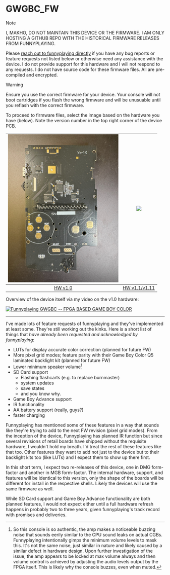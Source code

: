 # GWGBC_FW

> [!NOTE]
> I, MAKHO, DO NOT MAINTAIN THIS DEVICE OR THE FIRMWARE. I AM ONLY HOSTING A GITHUB REPO WITH THE HISTORICAL FIRMWARE RELEASES FROM FUNNYPLAYING. 

Please [reach out to funnyplaying directly](https://funnyplaying.com/pages/contact-us) if you have any bug reports or feature requests not listed below or otherwise need any assistance with the device. I do not provide support for this hardware and I will not respond to any requests. I do not have source code for these firmware files. All are pre-compiled and encrypted. 

> [!WARNING]
> Ensure you use the correct firmware for your device. Your console will not boot cartridges if you flash the wrong firmware and will be unusuable until you reflash with the correct firmware.

To proceed to firmware files, select the image based on the hardware you have (below). Note the version number in the top right corner of the device PCB. 

| [<img src="./media/v1.0_Front.jpg" width="350" />](HWv1_0/) | [<img src="./media/v1.1_Front.jpg" width="350" />](HWv1_1/) |
| :---: | :---: |
| [HW v1.0](HWv1_0/) | [HW v1.1/v1.11](HWv1_1/) |

Overview of the device itself via my video on the v1.0 hardware:

[![Funnyplaying GWGBC -- FPGA BASED GAME BOY COLOR](https://img.youtube.com/vi/T4LSHpKfPGs/0.jpg)](https://www.youtube.com/watch?v=T4LSHpKfPGs)

---

I've made lots of feature requests of funnyplaying and they've implemented at least some. They're still working out the kinks. Here is a short list of things that *have already been requested and acknowledged by funnyplaying*:
* LUTs for display accurate color correction (planned for future FW)
* More pixel grid modes; feature parity with their Game Boy Color Q5 laminated backlight kit (planned for future FW)
* Lower minimum speaker volume[^1]
* SD Card support
  * Flashing flashcarts (e.g. to replace burnmaster)
  * system updates
  * save states
  * and you know why. 
* Game Boy Advance support
* IR functionality
* AA battery support (really, guys?)
* faster charging

Funnyplaying has mentioned some of these features in a way that sounds like they're trying to add to the next FW revision (pixel grid modes). From the inception of the device, Funnyplaying has planned IR function but since several revisions of retail boards have shipped without the requisite hardware, I wouldn't hold my breath. I'd treat the rest of these features like that too. Other features they want to add not just to the device but to their backlight kits too (like LUTs) and I expect them to show up there first. 

In this short term, I expect two re-releases of this device, one in DMG form-factor and another in MGB form-factor. The internal hardware, support, and features will be identical to this version, only the shape of the boards will be different for install in the respective shells. Likely the devices will use the same firmware as well. 

While SD Card support and Game Boy Advance functionality are both planned features, I would not expect either until a full hardware refresh happens in probably two to three years, given funnyplaying's track record with promises and deliveries.

[^1]: So this console is so authentic, the amp makes a noticeable buzzing noise that sounds eerily similar to the CPU sound leaks on actual CGBs. Funnyplaying intentionally gimps the minimum volume levels to mask this. It's not the same noise, just similar in nature and likely caused by a similar defect in hardware design. Upon further investigation of the issue, the amp appears to be locked at max volume always and then volume control is achieved by adjusting the audio levels output by the FPGA itself. This is likely why the console buzzes, even when muted. 

